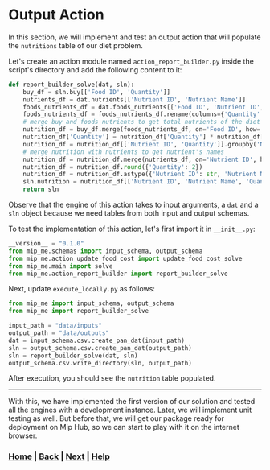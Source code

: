 # Output Action
In this section, we will implement and test an output action that will 
populate the `nutritions` table of our diet problem.

Let's create an action module named `action_report_builder.py` inside the 
script's directory and add the following content to it:
```python
def report_builder_solve(dat, sln):
    buy_df = sln.buy[['Food ID', 'Quantity']]
    nutrients_df = dat.nutrients[['Nutrient ID', 'Nutrient Name']]
    foods_nutrients_df = dat.foods_nutrients[['Food ID', 'Nutrient ID', 'Quantity']]
    foods_nutrients_df = foods_nutrients_df.rename(columns={'Quantity': 'Quantity per Food'})
    # merge buy and foods nutrients to get total nutrients of the diet
    nutrition_df = buy_df.merge(foods_nutrients_df, on='Food ID', how='left')
    nutrition_df['Quantity'] = nutrition_df['Quantity'] * nutrition_df['Quantity per Food']
    nutrition_df = nutrition_df[['Nutrient ID', 'Quantity']].groupby('Nutrient ID').agg('sum').reset_index()
    # merge nutrition with nutrients to get nutrient's names
    nutrition_df = nutrition_df.merge(nutrients_df, on='Nutrient ID', how='left')
    nutrition_df = nutrition_df.round({'Quantity': 2})
    nutrition_df = nutrition_df.astype({'Nutrient ID': str, 'Nutrient Name': str, 'Quantity': 'Float64'})
    sln.nutrition = nutrition_df[['Nutrient ID', 'Nutrient Name', 'Quantity']]
    return sln
```

Observe that the engine of this action takes to input arguments, a `dat` and 
a `sln` object because we need tables from both input and output schemas.

To test the implementation of this action, let's first import it in 
`__init__.py`:
```python
__version__ = "0.1.0"
from mip_me.schemas import input_schema, output_schema
from mip_me.action_update_food_cost import update_food_cost_solve
from mip_me.main import solve
from mip_me.action_report_builder import report_builder_solve
```

Next, update `execute_locally.py` as follows:
```python
from mip_me import input_schema, output_schema
from mip_me import report_builder_solve

input_path = "data/inputs"
output_path = "data/outputs"
dat = input_schema.csv.create_pan_dat(input_path)
sln = output_schema.csv.create_pan_dat(output_path)
sln = report_builder_solve(dat, sln)
output_schema.csv.write_directory(sln, output_path)
```
After execution, you should see the `nutrition` table populated.

------------------------------------------------------------------------------

With this, we have implemented the first version of our solution and tested 
all the engines with a development instance. Later, we will implement unit 
testing as well. But before that, we will get our package ready for 
deployment on Mip Hub, so we can start to play with it on the internet browser.

### [Home][home] | [Back][back] | [Next][next] | [Help][help]

[home]: ../../README.md
[back]: ../11_main_engine/README.md
[next]: ../next_steps/README.md
[help]: ../../0_help/README.md